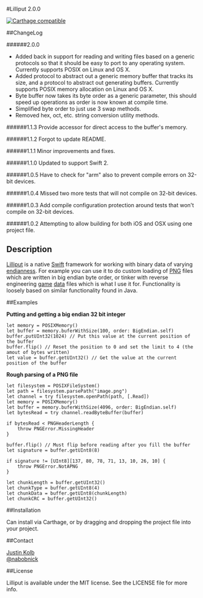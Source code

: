 #Lilliput 2.0.0

[![Carthage compatible](https://img.shields.io/badge/Carthage-compatible-4BC51D.svg?style=flat)](https://github.com/Carthage/Carthage)

##ChangeLog

######2.0.0
* Added back in support for reading and writing files based on a generic protocols so that it should be easy to port to any operating system. Currently supports POSIX on Linux and OS X.
* Added protocol to abstract out a generic memory buffer that tracks its size, and a protocol to abstract out generating buffers. Currently supports POSIX memory allocation on Linux and OS X.
* Byte buffer now takes its byte order as a generic parameter, this should speed up operations as order is now known at compile time.
* Simplified byte order to just use 3 swap methods.
* Removed hex, oct, etc. string conversion utility methods.

######1.1.3
Provide accessor for direct access to the buffer's memory.

######1.1.2
Forgot to update README.

######1.1.1
Minor improvements and fixes.

######1.1.0
Updated to support Swift 2.

######1.0.5
Have to check for "arm" also to prevent compile errors on 32-bit devices.

######1.0.4
Missed two more tests that will not compile on 32-bit devices.

######1.0.3
Add compile configuration protection around tests that won't compile on 32-bit devices.

######1.0.2
Attempting to allow building for both iOS and OSX using one project file.


## Description

[Lilliput](http://en.wikipedia.org/wiki/Lilliput_and_Blefuscu) is a native [Swift](http://en.wikipedia.org/wiki/Jonathan_Swift) framework for working with binary data of varying [endianness](http://en.wikipedia.org/wiki/Endianness). For example you can use it to do custom loading of [PNG](http://www.libpng.org/pub/png/spec/1.2/PNG-DataRep.html#DR.Integers-and-byte-order) files which are written in big endian byte order, or tinker with reverse engineering [game](https://www.asheronscall.com) [data](http://www.ugcs.caltech.edu/~dsimpson/) files which is what I use it for.
Functionality is loosely based on similar functionality found in Java.

##Examples

**Putting and getting a big endian 32 bit integer**

    let memory = POSIXMemory()
    let buffer = memory.buferWithSize(100, order: BigEndian.self)
    buffer.putUInt32(1024) // Put this value at the current position of the buffer
    buffer.flip() // Reset the position to 0 and set the limit to 4 (the amout of bytes written)
    let value = buffer.getUInt32() // Get the value at the current position of the buffer



**Rough parsing of a PNG file**

    let filesystem = POSIXFileSystem()
    let path = filesystem.parsePath("image.png")
    let channel = try filesystem.openPath(path, [.Read])
    let memory = POSIXMemory()
    let buffer = memory.buferWithSize(4096, order: BigEndian.self)
    let bytesRead = try channel.readByteBuffer(buffer)

    if bytesRead < PNGHeaderLength {
        throw PNGError.MissingHeader
    }

    buffer.flip() // Must flip before reading after you fill the buffer
    let signature = buffer.getUInt8(8)

    if signature != [UInt8][137, 80, 78, 71, 13, 10, 26, 10] {
        throw PNGError.NotAPNG
    }

    let chunkLength = buffer.getUInt32()
    let chunkType = buffer.getUInt8(4)
    let chunkData = buffer.getUInt8(chunkLength)
    let chunkCRC = buffer.getUInt32()

##Installation

Can install via Carthage, or by dragging and dropping the project file into your project.

##Contact

[Justin Kolb](https://github.com/jkolb)  
[@nabobnick](https://twitter.com/nabobnick)

##License

Lilliput is available under the MIT license. See the LICENSE file for more info.
